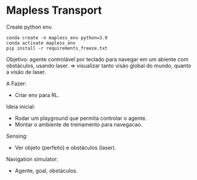 # Mapless Transport

Create python env.
````
conda create -n mapless_env python=3.9
conda activate mapless_env
pip install -r requirements_freeze.txt
````


Objetivo: agente controlável por teclado para navegar em um abiente com obstáculos,
usando laser. => visualizar tanto visão global do mundo, quanto a visão de laser.

A Fazer:
- Criar env para RL.

Ideia inicial:
- Rodar um playground que permita controlar o agente.
- Montar o ambiente de treinamento para navegacao.

Sensing:
- Ver objeto (perfeito) e obstáculos (laser).

Navigation simulator:
- Agente, goal, obstáculos.